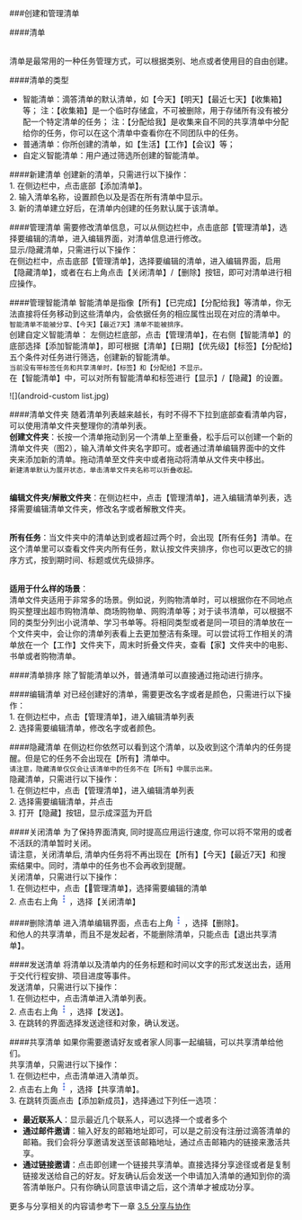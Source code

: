 ###创建和管理清单

####清单

<br >清单是最常用的一种任务管理方式，可以根据类别、地点或者使用目的自由创建。

####清单的类型
* 智能清单：滴答清单的默认清单，如【今天】【明天】【最近七天】【收集箱】等； 
注：【收集箱】是一个临时存储盒，不可被删除，用于存储所有没有被分配一个特定清单的任务； 
注：【分配给我】是收集来自不同的共享清单中分配给你的任务，你可以在这个清单中查看你在不同团队中的任务。
* 普通清单：你所创建的清单，如【生活】【工作】【会议】等；
* 自定义智能清单：用户通过筛选所创建的智能清单。


####新建清单
创建新的清单，只需进行以下操作：
<br>1. 在侧边栏中，点击底部【添加清单】。
<br>2. 输入清单名称，设置颜色以及是否在所有清单中显示。
<br>3. 新的清单建立好后，在清单内创建的任务默认属于该清单。


####管理清单
需要修改清单信息，可以从侧边栏中，点击底部【管理清单】，选择要编辑的清单，进入编辑界面，对清单信息进行修改。
<br >显示/隐藏清单，只需进行以下操作：
<br>在侧边栏中，点击底部【管理清单】，选择要编辑的清单，进入编辑界面，启用【隐藏清单】，或者在右上角点击【关闭清单】/【删除】按钮，即可对清单进行相应操作。

####管理智能清单 
智能清单是指像【所有】【已完成】【分配给我】等清单，你无法直接将任务移动到这些清单内，会依据任务的相应属性出现在对应的清单中。
<br >`智能清单不能被分享、【今天】【最近7天】清单不能被排序。` 
<br >创建自定义智能清单： 
左侧边栏底部，点击【管理清单】，在右侧【智能清单】的底部选择【添加智能清单】，即可根据【清单】【日期】【优先级】【标签】【分配给】五个条件对任务进行筛选，创建新的智能清单。
<br >`当前没有带标签任务和共享清单时，【标签】和【分配给】不显示。`
<br >在【智能清单】中，可以对所有智能清单和标签进行【显示】/【隐藏】的设置。

![](android-custom list.jpg)

####清单文件夹
随着清单列表越来越长，有时不得不下拉到底部查看清单内容，可以使用清单文件夹整理你的清单列表。
<br >**创建文件夹**：长按一个清单拖动到另一个清单上至重叠，松手后可以创建一个新的清单文件夹（图2），输入清单文件夹名字即可。或者通过清单编辑界面中的文件夹来添加新的清单。拖动清单至文件夹中或者拖动将清单从文件夹中移出。
<br >`新建清单默认为展开状态，单击清单文件夹名称可以折叠收起。`

<br >**编辑文件夹/解散文件夹**：在侧边栏中，点击【管理清单】，进入编辑清单列表，选择需要编辑清单文件夹，修改名字或者解散文件夹。

<br >**所有任务**：当文件夹中的清单达到或者超过两个时，会出现【所有任务】清单。在这个清单里可以查看文件夹内所有任务，默认按文件夹排序，你也可以更改它的排序方式，按到期时间、标题或优先级排序。

<br >**适用于什么样的场景**：
<br >清单文件夹适用于非常多的场景。例如说，列购物清单时，可以根据你在不同地点购买整理出超市购物清单、商场购物单、网购清单等；对于读书清单，可以根据不同的类型分列出小说清单、学习书单等。将相同类型或者是同一项目的清单放在一个文件夹中，会让你的清单列表看上去更加整洁有条理。可以尝试将工作相关的清单放在一个【工作】文件夹下，周末时折叠文件夹，查看【家】文件夹中的电影、书单或者购物清单。

####清单排序
除了智能清单以外，普通清单可以直接通过拖动进行排序。

####编辑清单
对已经创建好的清单，需要更改名字或者是颜色，只需进行以下操作：
<br>1. 在侧边栏中，点击【管理清单】，进入编辑清单列表
<br>2. 选择需要编辑清单，修改名字或者颜色。

####隐藏清单
在侧边栏你依然可以看到这个清单，以及收到这个清单内的任务提醒。但是它的任务不会出现在【所有】清单中。
<br >`请注意，隐藏清单仅仅会让该清单中的任务不在【所有】中展示出来。`
<br >隐藏清单，只需进行以下操作：
<br>1. 在侧边栏中，点击【管理清单】，进入编辑清单列表
<br>2. 选择需要编辑清单，并点击
<br>3. 打开【隐藏】按钮，显示成深蓝为开启

####关闭清单
为了保持界面清爽, 同时提高应用运行速度, 你可以将不常用的或者不活跃的清单暂时关闭。
<br >请注意，关闭清单后, 清单内任务将不再出现在【所有】【今天】【最近7天】和搜索结果中。同时，清单中的任务也不会再收到提醒。
<br >关闭清单，只需进行以下操作：
<br>1. 在侧边栏中，点击【管理清单】，选择需要编辑的清单
<br>2. 点击右上角<img src="../images/images_android/image001.png" title="更多" width="20" />，选择【关闭清单】


####删除清单
进入清单编辑界面，点击右上角<img src="../images/images_android/image001.png" title="更多" width="20" />，选择【删除】。
<br >和他人的共享清单，而且不是发起者，不能删除清单，只能点击【退出共享清单】。

####发送清单
将清单以及清单内的任务标题和时间以文字的形式发送出去，适用于交代行程安排、项目进度等事件。
<br >发送清单，只需进行以下操作：
<br>1. 在侧边栏中，点击清单进入清单列表。
<br>2. 点击右上角<img src="../images/images_android/image001.png" title="更多" width="20" />，选择【发送】。
<br>3. 在跳转的界面选择发送途径和对象，确认发送。

####共享清单
如果你需要邀请好友或者家人同事一起编辑，可以共享清单给他们。
<br >共享清单，只需进行以下操作：
<br>1. 在侧边栏中，点击清单进入清单页。
<br>2. 点击右上角<img src="../images/images_android/image001.png" title="更多" width="20" />，选择【共享清单】。
<br>3. 在跳转页面点击【添加新成员】，选择通过下列任一选项：

   - **最近联系人**：显示最近几个联系人，可以选择一个或者多个
   - **通过邮件邀请**：输入好友的邮箱地址即可，可以是之前没有注册过滴答清单的邮箱。我们会将分享邀请发送至该邮箱地址，通过点击邮箱内的链接来激活共享。
   - **通过链接邀请**：点击即创建一个链接共享清单。直接选择分享途径或者是复制链接发送给自己的好友。好友确认后会发送一个申请加入清单的通知到你的滴答清单账户。只有你确认同意该申请之后，这个清单才被成功分享。

更多与分享相关的内容请参考下一章 [3.5 分享与协作](android_app/5_share_lists.md)

